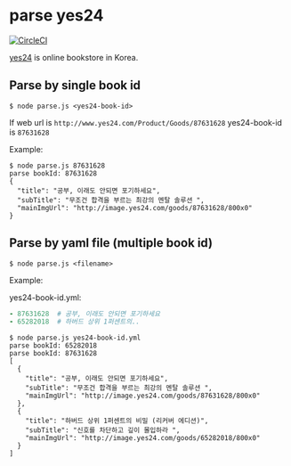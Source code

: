 # parse yes24

[![CircleCI](https://circleci.com/gh/aluc-io/parse-yes24/tree/master.svg?style=svg)](https://circleci.com/gh/aluc-io/parse-yes24/tree/master)


[yes24](http://www.yes24.com) is online bookstore in Korea.

## Parse by single book id
```shell
$ node parse.js <yes24-book-id>
```

If web url is `http://www.yes24.com/Product/Goods/87631628` yes24-book-id is `87631628`

Example:
```shell
$ node parse.js 87631628
parse bookId: 87631628
{
  "title": "공부, 이래도 안되면 포기하세요",
  "subTitle": "무조건 합격을 부르는 최강의 멘탈 솔루션 ",
  "mainImgUrl": "http://image.yes24.com/goods/87631628/800x0"
}
```

## Parse by yaml file (multiple book id)

```
$ node parse.js <filename>
```

Example:

yes24-book-id.yml:
```yml
- 87631628  # 공부, 이래도 안되면 포기하세요
- 65282018  # 하버드 상위 1퍼센트의..
```

```shell
$ node parse.js yes24-book-id.yml
parse bookId: 65282018
parse bookId: 87631628
[
  {
    "title": "공부, 이래도 안되면 포기하세요",
    "subTitle": "무조건 합격을 부르는 최강의 멘탈 솔루션 ",
    "mainImgUrl": "http://image.yes24.com/goods/87631628/800x0"
  },
  {
    "title": "하버드 상위 1퍼센트의 비밀 (리커버 에디션)",
    "subTitle": "신호를 차단하고 깊이 몰입하라 ",
    "mainImgUrl": "http://image.yes24.com/goods/65282018/800x0"
  }
]
```


